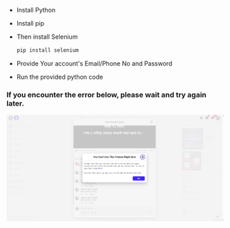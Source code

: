 - Install Python
- Install pip
- Then install Selenium
  ```bash
  pip install selenium
  ```

- Provide Your account's Email/Phone No and Password
- Run the provided python code


### If you encounter the error below, please wait and try again later.
![alt text](error_screenshot.png)

